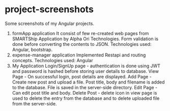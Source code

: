 # project-screenshots
Some screenshots of my Angular projects.
1. formApp application
It consist of few re-created web pages from SMARTShip Application by Alpha Ori Technologies. 
Form validation is done before converting the contents to JSON.
Technologies used: Angular, bootstrap.
2. expense-manager application
Implemented Restapi and routing concepts.
Technologies used: Angular
3. My Application
Login/SignUp page - authentication is done using JWT and password is hashed before storing user details to database.
View Page - On successful login, post details are displayed.
Add Page - Create new post and upload a file. Post title, body and filename is added to the database. File is saved in the server-side directory.
Edit Page - Can edit post title and body.
Delete Post - delete icon in view page is used to delete the entry from the database and to delete uploaded file from the server-side.
